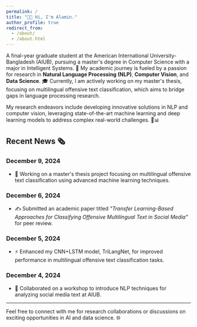 ```yaml
---
permalink: /
title: "👏👏 Hi, I'm Alamin."
author_profile: true
redirect_from: 
  - /about/
  - /about.html
---
```


A final-year graduate student at the American International University-Bangladesh (AIUB), pursuing a master's degree in Computer Science with a major in Intelligent Systems. 🌟 My academic journey is fueled by a passion for research in **Natural Language Processing (NLP)**, **Computer Vision**, and **Data Science**. 🎓 Currently, I am actively working on my master's thesis, focusing on multilingual offensive text classification, which aims to bridge gaps in language processing research.

My research endeavors include developing innovative solutions in NLP and computer vision, leveraging state-of-the-art machine learning and deep learning models to address complex real-world challenges. 🤖📊

## Recent News 🗞️

### December 9, 2024
- 🚀 Working on a master's thesis project focusing on multilingual offensive text classification using advanced machine learning techniques.

### December 6, 2024
- ✍️ Submitted an academic paper titled *"Transfer Learning-Based Approaches for Classifying Offensive Multilingual Text in Social Media"* for peer review.

### December 5, 2024
- ⚡ Enhanced my CNN+LSTM model, TriLangNet, for improved performance in multilingual offensive text classification tasks.

### December 4, 2024
- 🤝 Collaborated on a workshop to introduce NLP techniques for analyzing social media text at AIUB.

---
Feel free to connect with me for research collaborations or discussions on exciting opportunities in AI and data science. 🌐
